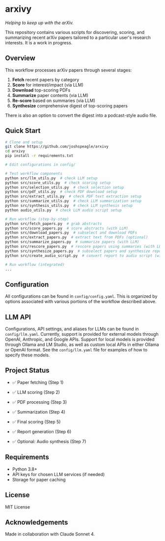 # arxivy

*Helping to keep up with the arXiv.*

This repository contains various scripts for discovering, scoring, and summarizing recent arXiv papers tailored to a particular user's research interests. It is a work in progress.

## Overview

This workflow processes arXiv papers through several stages:

1. **Fetch** recent papers by category
2. **Score** for interest/impact (via LLM)
3. **Download** top-scoring PDFs
4. **Summarize** paper contents (via LLM)
5. **Re-score** based on summaries (via LLM)
6. **Synthesize** comprehensive digest of top-scoring papers

There is also an option to convert the digest into a podcast-style audio file.

## Quick Start

```bash
# Clone and setup
git clone https://github.com/joshspeagle/arxivy
cd arxivy
pip install -r requirements.txt

# Edit configurations in config/

# Test workflow components
python src/llm_utils.py  # check LLM setup
python src/score_utils.py  # check scoring setup
python src/selection_utils.py  # check selection setup
python src/pdf_utils.py  # check PDF download setup
python src/extract_utils.py  # check PDF text extraction setup
python src/summarize_utils.py  # check LLM summarization setup
python src/synthesis_utils.py  # check LLM synthesis setup
python audio_utils.py  # check LLM audio script setup

# Run workflow (step-by-step)
python src/fetch_papers.py  # grab abstracts
python src/score_papers.py  # score abstracts (with LLM)
python src/download_papers.py  # subselect and download PDFs
python src/extract_papers.py  # extract text from PDFs (optional)
python src/summarize_papers.py  # summarize papers (with LLM)
python src/rescore_papers.py  # rescore papers using summaries (with LLM)
python src/synthesize_papers.py  # subselect papers and synthesize report (with LLM)
python src/create_audio_script.py  # convert report to audio script (with LLM)

# Run workflow (integrated)
...
```

## Configuration

All configurations can be found in `config/config.yaml`. This is organized by options associated with various portions of the workflow described above.

## LLM API

Configurations, API settings, and aliases for LLMs can be found in `config/llm.yaml`. Currently, support is provided for external models through OpenAI, Anthropic, and Google APIs. Support for local models is provided through Ollama and LM Studio, as well as custom local APIs in either Ollama or OpenAI format. See the `config/llm.yaml` file for examples of how to specify these models.

## Project Status

- ✅ Paper fetching (Step 1)
- ✅ LLM scoring (Step 2)
- ✅ PDF processing (Step 3)
- ✅ Summarization (Step 4)
- ✅ Final scoring (Step 5)
- ✅ Report generation (Step 6)

- ✅ Optional: Audio synthesis (Step 7)

## Requirements

- Python 3.8+
- API keys for chosen LLM services (if needed)
- Storage for paper caching

## License

MIT License

## Acknowledgements

Made in collaboration with Claude Sonnet 4.

